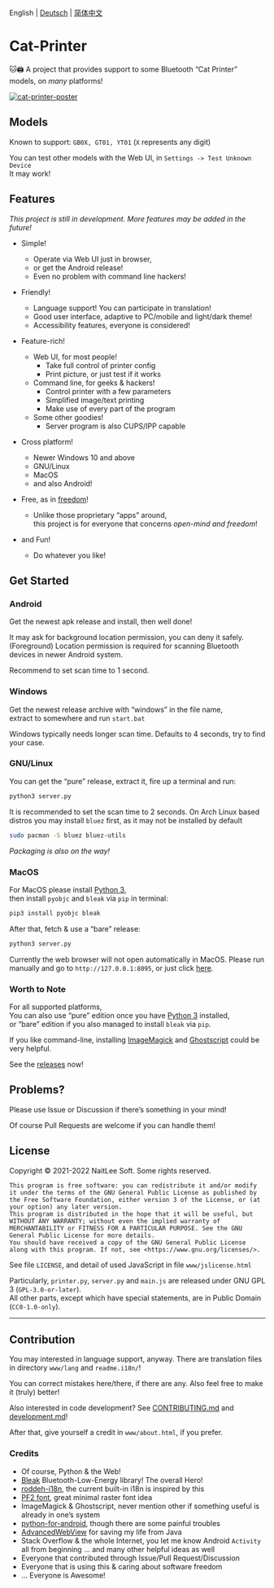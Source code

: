 English | [Deutsch](./readme.i18n/README.de_DE.md) | [简体中文](./readme.i18n/README.zh_CN.md)

# Cat-Printer

🐱🖨 A project that provides support to some Bluetooth “Cat Printer” models, on *many* platforms!

[![cat-printer-poster](https://repository-images.githubusercontent.com/403563361/93e32942-856c-4552-a8b0-b03c0976a3a7)](https://repository-images.githubusercontent.com/403563361/93e32942-856c-4552-a8b0-b03c0976a3a7)

## Models

Known to support: `GB0X, GT01, YT01` (`X` represents any digit)

You can test other models with the Web UI, in `Settings -> Test Unknown Device`  
It may work!

## Features

*This project is still in development. More features may be added in the future!*

- Simple!
  - Operate via Web UI just in browser,
  - or get the Android release!
  - Even no problem with command line hackers!

- Friendly!
  - Language support! You can participate in translation!
  - Good user interface, adaptive to PC/mobile and light/dark theme!
  - Accessibility features, everyone is considered!

- Feature-rich!
  - Web UI, for most people!
    - Take full control of printer config
    - Print picture, or just test if it works
  - Command line, for geeks & hackers!
    - Control printer with a few parameters
    - Simplified image/text printing
    - Make use of every part of the program
  - Some other goodies!
    - Server program is also CUPS/IPP capable

- Cross platform!
  - Newer Windows 10 and above
  - GNU/Linux
  - MacOS
  - and also Android!

- Free, as in [freedom](https://www.gnu.org/philosophy/free-sw.html)!
  - Unlike those proprietary “apps” around,  
    this project is for everyone that concerns *open-mind and freedom*!

- and Fun!
  - Do whatever you like!

## Get Started

### Android

Get the newest apk release and install, then well done!

It may ask for background location permission, you can deny it safely.  
(Foreground) Location permission is required for scanning Bluetooth devices in newer Android system.

Recommend to set scan time to 1 second.

### Windows

Get the newest release archive with “windows” in the file name,  
extract to somewhere and run `start.bat`

Windows typically needs longer scan time. Defaults to 4 seconds, try to find your case.

### GNU/Linux

You can get the “pure” release, extract it, fire up a terminal and run:  
```bash
python3 server.py
```

It is recommended to set the scan time to 2 seconds.
On Arch Linux based distros you may install `bluez` first, as it may not be installed by default
```bash
sudo pacman -S bluez bluez-utils
```

*Packaging is also on the way!*

### MacOS

For MacOS please install [Python 3](https://www.python.org/),  
then install `pyobjc` and `bleak` via `pip` in terminal:  
```bash
pip3 install pyobjc bleak
```

After that, fetch & use a “bare” release:  
```bash
python3 server.py
```

Currently the web browser will not open automatically in MacOS. Please run manually and go to `http://127.0.0.1:8095`, or just click [here](http://127.0.0.1:8095).

### Worth to Note

For all supported platforms,  
You can also use “pure” edition once you have [Python 3](https://www.python.org/) installed,  
or “bare” edition if you also managed to install `bleak` via `pip`.

If you like command-line, installing [ImageMagick](https://imagemagick.org/) and [Ghostscript](https://ghostscript.com/) could be very helpful.

See the [releases](https://github.com/NaitLee/Cat-Printer/releases) now!

## Problems?

Please use Issue or Discussion if there’s something in your mind!

Of course Pull Requests are welcome if you can handle them!

## License

Copyright © 2021-2022 NaitLee Soft. Some rights reserved.

```
This program is free software: you can redistribute it and/or modify it under the terms of the GNU General Public License as published by the Free Software Foundation, either version 3 of the License, or (at your option) any later version.
This program is distributed in the hope that it will be useful, but WITHOUT ANY WARRANTY; without even the implied warranty of MERCHANTABILITY or FITNESS FOR A PARTICULAR PURPOSE. See the GNU General Public License for more details.
You should have received a copy of the GNU General Public License along with this program. If not, see <https://www.gnu.org/licenses/>.
```

See file `LICENSE`, and detail of used JavaScript in file `www/jslicense.html`

Particularly, `printer.py`, `server.py` and `main.js` are released under GNU GPL 3 (`GPL-3.0-or-later`).  
All other parts, except which have special statements, are in Public Domain (`CC0-1.0-only`).

--------

## Contribution

You may interested in language support, anyway. There are translation files in directory `www/lang` and `readme.i18n/`!

You can correct mistakes here/there, if there are any. Also feel free to make it (truly) better!

Also interested in code development? See [CONTRIBUTING.md](CONTRIBUTING.md) and [development.md](development.md)!

After that, give yourself a credit in `www/about.html`, if you prefer.

### Credits

- Of course, Python & the Web!
- [Bleak](https://bleak.readthedocs.io/en/latest/) Bluetooth-Low-Energy library! The overall Hero!
- [roddeh-i18n](https://github.com/roddeh/i18njs), the current built-in i18n is inspired by this
- [PF2 font](http://grub.gibibit.com/New_font_format), great minimal raster font idea
- ImageMagick & Ghostscript, never mention other if something useful is already in one’s system
- [python-for-android](https://python-for-android.readthedocs.io/en/latest/), though there are some painful troubles
- [AdvancedWebView](https://github.com/delight-im/Android-AdvancedWebView) for saving my life from Java
- Stack Overflow & the whole Internet, you let me know Android `Activity` all from beginning
  ... and many other helpful ideas as well
- Everyone that contributed through Issue/Pull Request/Discussion
- Everyone that is using this & caring about software freedom
- ... Everyone is Awesome!
